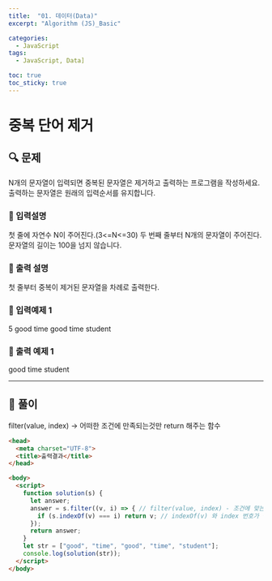 ```yaml
---
title:  "01. 데이터(Data)"
excerpt: "Algorithm (JS)_Basic"

categories:
  - JavaScript
tags:
  - JavaScript, Data]

toc: true
toc_sticky: true
---
```


# 중복 단어 제거

##  🔍 문제 
N개의 문자열이 입력되면 중복된 문자열은 제거하고 출력하는 프로그램을 작성하세요.
출력하는 문자열은 원래의 입력순서를 유지합니다.

### 🔹 입력설명
첫 줄에 자연수 N이 주어진다.(3<=N<=30)
두 번째 줄부터 N개의 문자열이 주어진다. 문자열의 길이는 100을 넘지 않습니다.

### 🔹 출력 설명
첫 줄부터 중복이 제거된 문자열을 차례로 출력한다.

### 🔹 입력예제 1
5
good
time
good
time
student

### 🔹 출력 예제 1
good
time
student

----

##  📌 풀이
filter(value, index) -> 어떠한 조건에 만족되는것만 return 해주는 함수

```html
<head>
  <meta charset="UTF-8">
  <title>출력결과</title>
</head>

<body>
  <script>
    function solution(s) {
      let answer;
      answer = s.filter((v, i) => { // filter(value, index) - 조건에 맞는것만 return 하는것
        if (s.indexOf(v) === i) return v; // indexOf(v) 와 index 번호가 같은것만 출력함. -> 중복되는것 출력 안됨
      });
      return answer;
    }
    let str = ["good", "time", "good", "time", "student"];
    console.log(solution(str));
  </script>
</body>
```
